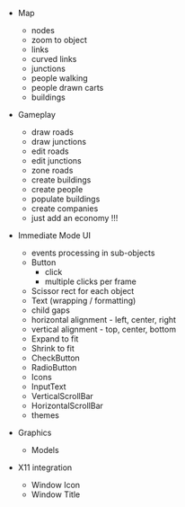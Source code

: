 - Map
  - nodes
  - zoom to object
  - links
  - curved links
  - junctions
  - people walking
  - people drawn carts
  - buildings

- Gameplay
  - draw roads
  - draw junctions
  - edit roads
  - edit junctions
  - zone roads
  - create buildings
  - create people
  - populate buildings
  - create companies
  - just add an economy !!!

- Immediate Mode UI
  - events processing in sub-objects
  - Button
    - click
    - multiple clicks per frame
  - Scissor rect for each object
  - Text (wrapping / formatting)
  - child gaps
  - horizontal alignment - left, center, right
  - vertical alignment - top, center, bottom
  - Expand to fit
  - Shrink to fit
  - CheckButton
  - RadioButton
  - Icons
  - InputText
  - VerticalScrollBar
  - HorizontalScrollBar
  - themes


- Graphics
  - Models

- X11 integration
  - Window Icon
  - Window Title
